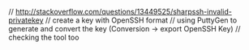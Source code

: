 // http://stackoverflow.com/questions/13449525/sharpssh-invalid-privatekey
            // create a key with OpenSSH format
            // using PuttyGen to generate and convert the key (Conversion -> export OpenSSH Key)
            // checking the tool too